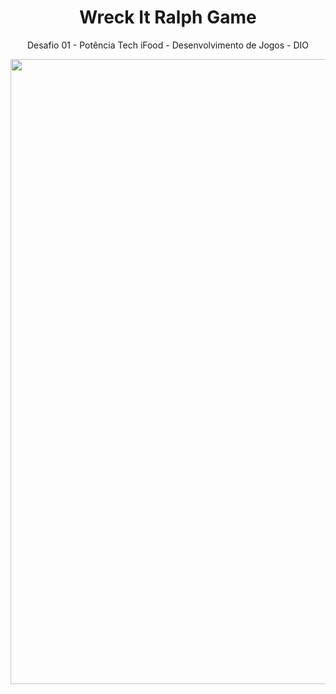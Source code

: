 <h1 align="center">Wreck It Ralph Game</h1>
<p align="center">Desafio 01 - Potência Tech iFood - Desenvolvimento de Jogos - DIO
</p>
<p align="center">
  <img src="screenshot.png" width="1000">
</p>
